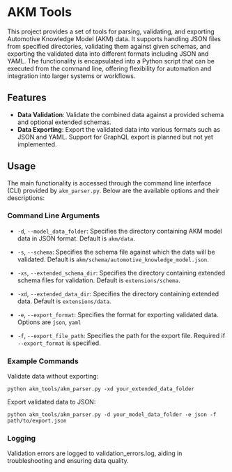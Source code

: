 # AKM Tools 

This project provides a set of tools for parsing, validating, and exporting Automotive Knowledge Model (AKM) data. It supports handling JSON files from specified directories, validating them against given schemas, and exporting the validated data into different formats including JSON and YAML. The functionality is encapsulated into a Python script that can be executed from the command line, offering flexibility for automation and integration into larger systems or workflows.

## Features

- **Data Validation**: Validate the combined data against a provided schema and optional extended schemas.
- **Data Exporting**: Export the validated data into various formats such as JSON and YAML. Support for GraphQL export is planned but not yet implemented.


## Usage

The main functionality is accessed through the command line interface (CLI) provided by `akm_parser.py`. Below are the available options and their descriptions:

### Command Line Arguments

- `-d`, `--model_data_folder`: Specifies the directory containing AKM model data in JSON format. Default is `akm/data`.
- `-s`, `--schema`: Specifies the schema file against which the data will be validated. Default is `akm/schema/automotive_knowledge_model.json`.
- `-xs`, `--extended_schema_dir`: Specifies the directory containing extended schema files for validation. Default is `extensions/schema`.
- `-xd`, `--extended_data_dir`: Specifies the directory containing extended data. Default is `extensions/data`.

- `-e`, `--export_format`: Specifies the format for exporting validated data. Options are `json`, `yaml`
- `-f`, `--export_file_path`: Specifies the path for the export file. Required if `--export_format` is specified.

### Example Commands

Validate data without exporting:
```
python akm_tools/akm_parser.py -xd your_extended_data_folder
```

Export validated data to JSON:
```
python akm_tools/akm_parser.py -d your_model_data_folder -e json -f path/to/export.json
```
### Logging
Validation errors are logged to validation_errors.log, aiding in troubleshooting and ensuring data quality.
